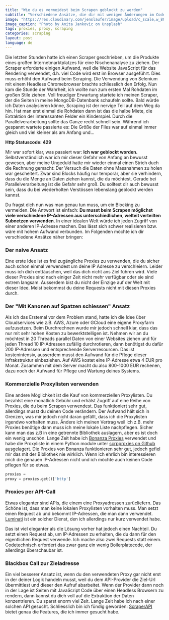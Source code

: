 ```yaml
---
title: "Wie du es vermeidest beim Scrapen geblockt zu werden"
subtitle: "Verschiedene Ansätze, die dir mit wenigen Änderungen im Code helfen"
image: "https://res.cloudinary.com/jenslaufer/image/upload/c_scale,w_800/v1592394603/anita-jankovic-KGbX1f3Uxtg-unsplash.jpg"
image_caption: "Photo by Anita Jankovic on Unsplash"
tags: proxies, proxy, scraping
categories: scraping
layout: post
language: de
---
```



Die letzten Stunden hatte ich einen Scraper geschrieben, um die Produkte eines großen Internetmarktplatzes für eine Nischenanalyse zu ziehen. Der Scraper erforderte einigen Aufwand, weil die Website JavaScript für das Rendering verwendet, d.h. viel Code wird erst im Browser ausgeführt. Dies muss erhöht den Aufwand beim Scraping. Die Verwendung von Selenium mit einem Headless Chromebrowser brachte schliesslich den Erfolg. Nun kam die Stunde der Wahrheit, ich wollte nun zum ersten Mal Rohdaten im großen Stile ziehen. Voll freudiger Erwartung startete ich meinen Scraper, der die Seiten in meine MongoDB-Datenbank schaufeln sollte. Bald würde ich Daten analysieren könne, Scraping ist der nervige Teil auf dem Weg da hin. Hat man erst einmal die Rohdaten dann ist das die halbe Miete, die Extraktion der interessanten Felder ein Kinderspiel. Durch die Parallelverarbeitung sollte das Ganze recht schnell sein. Während ich gespannt wartete passierte es: Die Größe der Files war auf einmal immer gleich und viel kleiner als am Anfang und...

__Http Statuscode: 429__

Mir war sofort klar, was passiert war: __Ich war geblockt worden.__ Selbstverständlich war ich mir dieser Gefahr von Anfang an bewusst gewesen, aber meine Ungeduld hatte mir wieder einmal einen Strich duch die Rechnung gemacht: Der Versuch die Daten  ohne Massnahmen zu holen war gescheitert. Zwar sind Blocks häufig nur temporär, aber sie verhindern, dass du die Menge an Daten ziehen kannst, die du möchtest. Gerade bei Parallelverarbeitung ist die Gefahr sehr groß. Du solltest dir auch bewusst sein, dass du bei wiederholten Verstössen lebenslang geblockt werden kannst.

Du fragst dich nun was man genau tun muss, um ein Blocking zu vermeiden. Die Antwort ist einfach: __Du musst beim Scrapen möglichst viele verschiedene IP-Adressen aus unterschiedlichen, welteit verteilten Subnetzen verwenden__. In einer idealen Welt würde ich jeden Zugriff von einer anderen IP-Adresse machen. Das lässt sich schwer realisieren bzw. wäre mit hohem Aufwand verbunden. Im Folgenden möchte ich dir verschiedene Ansätze näher bringen:

### Der naive Ansatz

Eine erste Idee ist es frei zugängliche Proxies zu verwenden, die du sicher auch schon einmal verwendest um deine IP Adresse zu verschleiern. Leider muss ich dich enttäuschen, weil das dich nicht ans Ziel führen wird. Viele dieser Proxies sind nach einiger Zeit nicht mehr verfügbar oder sie sind extrem langsam. Ausserdem bist du nicht der Einzige auf der Welt mit dieser Idee. Meist bekommst du deine Requests nicht mit diesen Proxies durch.

### Der "Mit Kanonen auf Spatzen schiessen" Ansatz

Als ich das Erstemal vor dem Problem stand, hatte ich die Idee über Cloudservices wie z.B. AWS, Azure oder GCloud eine eigene Proxyfarm aufzusetzen. Beim Durchrechnen wurde mir jedoch schnell klar, dass das nur mit sehr hohen Kosten zu bewerktstelligen ist. Nehmen wir an du möchtest in 20 Threads parallel Daten von einer Websites ziehen und für jeden Thread 10 IP-Adressen zufällig durchrotieren, dann benötigst du dafür 200 IP-Adressen und entsprechende Serverresourcen. Das ist kostenintensiv, ausserdem musst den Aufwand für die Pflege dieser Infrakstruktur einbeziehen. Auf AWS kostet eine IP-Adresse etwa 4 EUR pro Monat. Zusammen mit dem Server macht du also 800-1000 EUR rechenen, dazu noch der Aufwand für Pflege und Wartung deines Systems.

### Kommerzielle Proxylisten verwenden

Eine andere Möglichkeit ist die Kauf von kommerziellen Proxylisten. Du bezahlst eine monatlich Gebühr und erhälst Zugriff auf eine Reihe von Proxies, die du beim Scrapen verwendest. Das funktioniert sehr gut, allerdings musst du deinen Code verändern. Der Aufwand hält sich in Grenzen, was mir jedoch nicht daran gefällt, dass ich die Proxylisten irgendwo vorhalten muss. Ändere ich meinen Vertrag weil ich z.B. mehr Proxies benötige dann muss ich meine lokale Liste nachpflegen. Sicher kann man das z.B in eine getrennte Bibliothek auslagern, aber es ist doch ein wenig unschön. Lange Zeit habe ich [Bonanza Proxies](https://proxybonanza.com/?aff_id=831) verwendet und habe die Proxyliste in einem Python module unter [scrpproxies on Github](https://github.com/jenslaufer/scrpproxies) ausgelagert. Die Proxies von Bonanza funktionieren sehr gut, jedoch gefiel mir das mit der Bibliothek nie wirklich. Wenn ich ehrlich bin interessieren mich die genauen IP-Adressen nicht und ich möchte auch keinen Code pflegen für so etwas.

```python
proxies = 
proxy = proxies.get()['http']
```

### Proxies per API-Call

Etwas eleganter sind APIs, die einem eine Proxyadressen zurücliefern. Das Schöne ist, dass man keine lokalen Proxylisten vorhalten muss. Man setzt einen Request ab und bekommt IP-Adressen, die man dann verwendet. [Luminati](https://luminati.io/?affiliate=ref_5ee711e0c7669177ab29ff24) ist ein solcher Dienst, den ich allerdings nur kurz verwendet habe.

Das ist viel eleganter als die Lösung vorher hat jedoch einen Nachteil. Du setzt einen Request ab, um IP-Adressen zu erhalten, die du dann für den eigentlichen Request verwende. Ich mache also zwei Requests statt einem. Codetechnisch erfordert das zwar ganz ein wenig Boilerplatecode, der allerdings überschaubar ist.

### Blackbox Call zur Zieladresse

Ein viel besserer Ansatz ist, wenn du den verwendeten Proxy gar nicht erst in der deiner Logik handeln musst, weil du dem API-Provider die Ziel-Url übermittlest und dieser den Aufruf abarbeitet. Wenn der Provider dann noch in der Lage ist Seiten mit JavaScript Code über einen Headless Browsern zu rendern, dann kannst du dich voll auf die Extraktion der Daten konzentrieren. 
Du sparst enorm viel Zeit. Lange Zeit habe ich nach einer solchen API gesucht. Schliesslich bin ich fündig geworden:  [ScraperAPI](https://www.scraperapi.com?fpr=jens78) bietet genau die Features, die ich immer gesucht habe.
